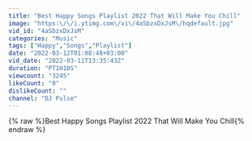 ```yaml
---
title: "Best Happy Songs Playlist 2022 That Will Make You Chill"
image: "https:\/\/i.ytimg.com\/vi\/4aSbzxDxJsM\/hqdefault.jpg"
vid_id: "4aSbzxDxJsM"
categories: "Music"
tags: ["Happy","Songs","Playlist"]
date: "2022-03-12T01:08:48+03:00"
vid_date: "2022-03-11T13:35:43Z"
duration: "PT1H10S"
viewcount: "3245"
likeCount: "0"
dislikeCount: ""
channel: "DJ Pulse"
---
```

{% raw %}Best Happy Songs Playlist 2022 That Will Make You Chill{% endraw %}
